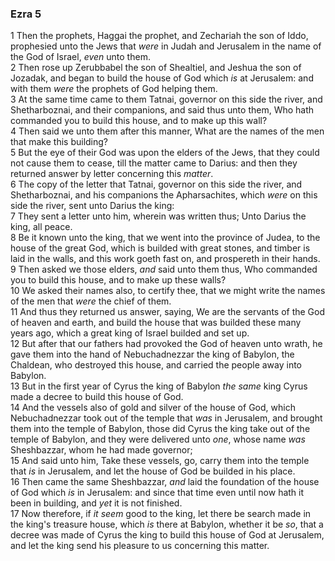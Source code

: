 ### Ezra 5

1 Then the prophets, Haggai the prophet, and Zechariah the son of Iddo, prophesied unto the Jews that *were* in Judah and Jerusalem in the name of the God of Israel, *even* unto them.  
2 Then rose up Zerubbabel the son of Shealtiel, and Jeshua the son of Jozadak, and began to build the house of God which *is* at Jerusalem: and with them *were* the prophets of God helping them.  
3 At the same time came to them Tatnai, governor on this side the river, and Shetharboznai, and their companions, and said thus unto them, Who hath commanded you to build this house, and to make up this wall?  
4 Then said we unto them after this manner, What are the names of the men that make this building?  
5 But the eye of their God was upon the elders of the Jews, that they could not cause them to cease, till the matter came to Darius: and then they returned answer by letter concerning this *matter*.  
6 The copy of the letter that Tatnai, governor on this side the river, and Shetharboznai, and his companions the Apharsachites, which *were* on this side the river, sent unto Darius the king:  
7 They sent a letter unto him, wherein was written thus; Unto Darius the king, all peace.  
8 Be it known unto the king, that we went into the province of Judea, to the house of the great God, which is builded with great stones, and timber is laid in the walls, and this work goeth fast on, and prospereth in their hands.  
9 Then asked we those elders, *and* said unto them thus, Who commanded you to build this house, and to make up these walls?  
10 We asked their names also, to certify thee, that we might write the names of the men that *were* the chief of them.  
11 And thus they returned us answer, saying, We are the servants of the God of heaven and earth, and build the house that was builded these many years ago, which a great king of Israel builded and set up.  
12 But after that our fathers had provoked the God of heaven unto wrath, he gave them into the hand of Nebuchadnezzar the king of Babylon, the Chaldean, who destroyed this house, and carried the people away into Babylon.  
13 But in the first year of Cyrus the king of Babylon *the same* king Cyrus made a decree to build this house of God.  
14 And the vessels also of gold and silver of the house of God, which Nebuchadnezzar took out of the temple that *was* in Jerusalem, and brought them into the temple of Babylon, those did Cyrus the king take out of the temple of Babylon, and they were delivered unto *one*, whose name *was* Sheshbazzar, whom he had made governor;  
15 And said unto him, Take these vessels, go, carry them into the temple that *is* in Jerusalem, and let the house of God be builded in his place.  
16 Then came the same Sheshbazzar, *and* laid the foundation of the house of God which *is* in Jerusalem: and since that time even until now hath it been in building, and *yet* it is not finished.  
17 Now therefore, if *it seem* good to the king, let there be search made in the king's treasure house, which *is* there at Babylon, whether it be *so*, that a decree was made of Cyrus the king to build this house of God at Jerusalem, and let the king send his pleasure to us concerning this matter.  
